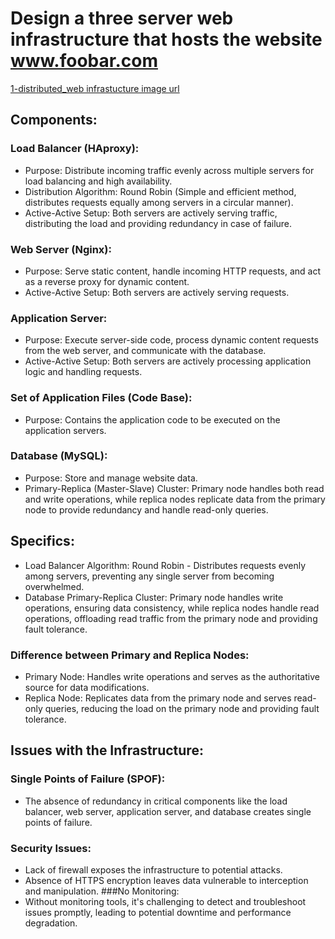 # Design a three server web infrastructure that hosts the website www.foobar.com
[1-distributed_web infrastucture image url](https://imgur.com/BHster)
## Components:

### Load Balancer (HAproxy):
  * Purpose: Distribute incoming traffic evenly across multiple servers for load balancing and high availability.
  * Distribution Algorithm: Round Robin (Simple and efficient method, distributes requests equally among servers in a circular manner).
  * Active-Active Setup: Both servers are actively serving traffic, distributing the load and providing redundancy in case of failure.

### Web Server (Nginx):
  * Purpose: Serve static content, handle incoming HTTP requests, and act as a reverse proxy for dynamic content.
  * Active-Active Setup: Both servers are actively serving requests.

### Application Server:
  * Purpose: Execute server-side code, process dynamic content requests from the web server, and communicate with the database.
  * Active-Active Setup: Both servers are actively processing application logic and handling requests.

### Set of Application Files (Code Base):
  * Purpose: Contains the application code to be executed on the application servers.

### Database (MySQL):
  * Purpose: Store and manage website data.
  * Primary-Replica (Master-Slave) Cluster: Primary node handles both read and write operations, while replica nodes replicate data from the primary node to provide redundancy and handle read-only queries.

## Specifics:

* Load Balancer Algorithm: Round Robin - Distributes requests evenly among servers, preventing any single server from becoming overwhelmed.
* Database Primary-Replica Cluster: Primary node handles write operations, ensuring data consistency, while replica nodes handle read operations, offloading read traffic from the primary node and providing fault tolerance.

### Difference between Primary and Replica Nodes:
* Primary Node: Handles write operations and serves as the authoritative source for data modifications.
* Replica Node: Replicates data from the primary node and serves read-only queries, reducing the load on the primary node and providing fault tolerance.

## Issues with the Infrastructure:

### Single Points of Failure (SPOF):
* The absence of redundancy in critical components like the load balancer, web server, application server, and database creates single points of failure.

### Security Issues:
* Lack of firewall exposes the infrastructure to potential attacks.
* Absence of HTTPS encryption leaves data vulnerable to interception and manipulation.
###No Monitoring:
* Without monitoring tools, it's challenging to detect and troubleshoot issues promptly, leading to potential downtime and performance degradation.
